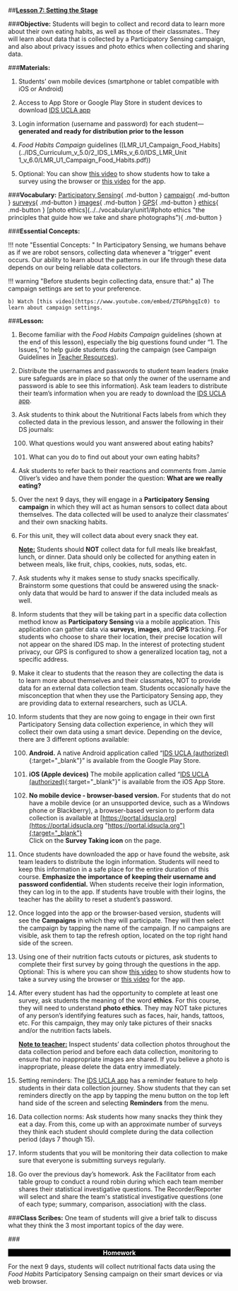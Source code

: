 ##**<u>Lesson 7: Setting the Stage</u>**

###**Objective:**
Students will begin to collect and record data to learn more about their own eating habits, as well as those
of their classmates.. They will learn about data that is collected by a Participatory Sensing campaign, and
also about privacy issues and photo ethics when collecting and sharing data.

###**Materials:**
1. Students’ own mobile devices (smartphone or tablet compatible with iOS or Android)

2. Access to App Store or Google Play Store in student devices to download [IDS UCLA app](../download/app.md)

3. Login information (username and password) for each student—**generated and ready for
distribution prior to the lesson**

4. *Food Habits Campaign* guidelines ([LMR_U1_Campaign_Food_Habits](../IDS_Curriculum_v_5.0/2_IDS_LMRs_v_6.0/IDS_LMR_Unit 1_v_6.0/LMR_U1_Campaign_Food_Habits.pdf))

5. Optional: You can show [this video](https://www.youtube.com/embed/hksbF5QWY2E) to show students how to take a survey using the browser or [this video](https://www.youtube.com/embed/GbR22R32mhU) for the app.

###**Vocabulary:**
[Participatory Sensing](../../vocabulary/unit1/#participatory-sensing "an approach to data collection and interpretation in which individuals, acting alone or in groups, use their personal mobile devices and web services to explore interesting aspects of their worlds ranging from health to culture"){ .md-button }
[campaign](../../vocabulary/unit1/#campaign "gather and collect data"){ .md-button }
[surveys](../../vocabulary/unit1/#surveys "a research method used for collecting data to gain information and insights into various topics of interest"){ .md-button }
[images](../../vocabulary/unit1/#images "a representation of the external form of a person, thing, or picture"){ .md-button }
[GPS](../../vocabulary/unit1/#GPS "stands for Global Positioning System; it is a radio navigation system that allows land, sea, and airborne users to determine their exact location"){ .md-button }
[ethics](../../vocabulary/unit1/#ethics "a code of behavior, specifically what is right and wrong"){ .md-button }
[photo ethics](../../vocabulary/unit1/#photo ethics "the principles that guide how we take and share photographs"){ .md-button }

###**Essential Concepts:**

!!! note "Essential Concepts: "
    In Participatory Sensing, we humans behave as if we are robot sensors, collecting
    data whenever a "trigger" event occurs. Our ability to learn about the patterns in our life through these
    data depends on our being reliable data collectors.

!!! warning "Before students begin collecting data, ensure that:"
    a) The campaign settings are set to your preference.

    b) Watch [this video](https://www.youtube.com/embed/ZTGPbhgqIc0) to learn about campaign settings.

###**Lesson:**
1. Become familiar with the *Food Habits Campaign* guidelines (shown at the end of this lesson),
especially the big questions found under “1. The Issues,” to help guide students during the
campaign (see Campaign Guidelines in [Teacher Resources](../download/resources.md)).

2. Distribute the usernames and passwords to student team leaders (make sure safeguards are in
place so that only the owner of the username and password is able to see this information). Ask
team leaders to distribute their team’s information when you are ready to download the [IDS UCLA
app](../download/app.md).

3. Ask students to think about the Nutritional Facts labels from which they collected data in the
previous lesson, and answer the following in their DS journals:

    100. What questions would you want answered about eating habits?

    100. What can you do to find out about your own eating habits?

4. Ask students to refer back to their reactions and comments from Jamie Oliver’s video and have
them ponder the question: **What are we really eating?**

5. Over the next 9 days, they will engage in a **Participatory Sensing campaign** in which they will
act as human sensors to collect data about themselves. The data collected will be used to
analyze their classmates’ and their own snacking habits.

6. For this unit, they will collect data about every snack they eat.

    **<u>Note:</u>** Students should **NOT** collect data for full meals like breakfast, lunch, or dinner. Data should
    only be collected for anything eaten in between meals, like fruit, chips, cookies, nuts, sodas, etc.

7. Ask students why it makes sense to study snacks specifically. Brainstorm some questions that
could be answered using the snack-only data that would be hard to answer if the data included
meals as well.

8. Inform students that they will be taking part in a specific data collection method know as
**Participatory Sensing** via a mobile application. This application can gather data via **surveys**,
**images**, and **GPS** tracking. For students who choose to share their location, their precise location will not appear on the shared IDS map. In the interest of protecting student privacy, our GPS is configured to show a generalized location tag, not a specific address.

9. Make it clear to students that the reason they are collecting the data is to learn more about
themselves and their classmates, NOT to provide data for an external data collection team.
Students occasionally have the misconception that when they use the Participatory Sensing app,
they are providing data to external researchers, such as UCLA.

10. Inform students that they are now going to engage in their own first Participatory Sensing data
collection experience, in which they will collect their own data using a smart device. Depending
on the device, there are 3 different options available:

    100. **Android.** A native Android application called “[IDS UCLA (authorized)](https://play.google.com/store/apps/details?id=org.idsucla.app.survey){:target="_blank"}” is available from the Google
    Play Store.

    100. **iOS (Apple devices)** The mobile application called “[IDS UCLA (authorized)](https://apps.apple.com/us/app/ids-ucla-authorized/id6469903361){:target="_blank"}” is available from the iOS
    App Store.

    100. **No mobile device - browser-based version.** For students that do not have a mobile
    device (or an unsupported device, such as a Windows phone or Blackberry), a browser-based
    version to perform data collection is available at [https://portal.idsucla.org](https://portal.idsucla.org "https://portal.idsucla.org"){:target="_blank"}<br>
    Click on the **Survey Taking icon** on the page.

11. Once students have downloaded the app or have found the website, ask team leaders to
distribute the login information. Students will need to keep this information in a safe place for the
entire duration of this course. **Emphasize the importance of keeping their username and
password confidential.** When students receive their login information, they can log in to the app.
If students have trouble with their logins, the teacher has the ability to reset a student’s password.

12. Once logged into the app or the browser-based version, students will see the **Campaigns** in
which they will participate. They will then select the campaign by tapping the name of the
campaign. If no campaigns are visible, ask them to tap the refresh option, located on the top right
hand side of the screen.

13. Using one of their nutrition facts cutouts or pictures, ask students to complete their first survey by
going through the questions in the app.  
Optional: This is where you can show [this video](https://www.youtube.com/embed/hksbF5QWY2E) to show students how to take a survey using the browser or [this video](https://www.youtube.com/embed/GbR22R32mhU) for the app.

14. After every student has had the opportunity to complete at least one survey, ask students the
meaning of the word **ethics**. For this course, they will need to understand **photo ethics**. They
may NOT take pictures of any person’s identifying features such as faces, hair, hands, tattoos,
etc. For this campaign, they may only take pictures of their snacks and/or the nutrition facts labels.

    **<u>Note to teacher:</u>** Inspect students’ data collection photos throughout the data collection period
    and before each data collection, monitoring to ensure that no inappropriate images are shared. If
    you believe a photo is inappropriate, please delete the data entry immediately.

15. Setting reminders: The [IDS UCLA app](../download/app.md) has a reminder feature to help students in their data
collection journey. Show students that they can set reminders directly on the app by tapping the
menu button on the top left hand side of the screen and selecting **Reminders** from the menu.

16. Data collection norms: Ask students how many snacks they think they eat a day. From this,
come up with an approximate number of surveys they think each student should complete during
the data collection period (days 7 though 15).

17. Inform students that you will be monitoring their data collection to make sure that everyone is
submitting surveys regularly.

18. Go over the previous day’s homework. Ask the Facilitator from each table group to conduct a round
robin during which each team member shares their statistical investigative questions. The Recorder/Reporter will select and share the team's statistical investigative questions (one of each type; summary, comparison, association) with the class.

###**Class Scribes:**
One team of students will give a brief talk to discuss what they think the 3 most important topics
of the day were.

###<p style="background: black; color: white; text-align: center;">**Homework**</p>
For the next 9 days, students will collect nutritional facts data using the *Food Habits* Participatory
Sensing campaign on their smart devices or via web browser.